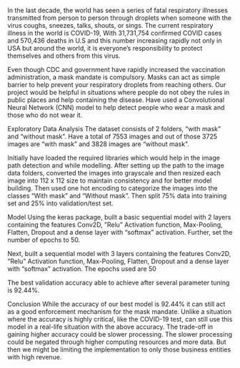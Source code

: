 In the last decade, the world has seen a series of fatal respiratory illnesses transmitted from person to person through droplets 
when someone with the virus coughs, sneezes, talks, shouts, or sings. The current respiratory illness in the world is COVID-19,
With 31,731,754 confirmed COVID cases and 570,436 deaths in U.S and this number increasing rapidly not only in USA but around the world, 
it is everyone’s responsibility to protect themselves and others from this virus. 

Even though CDC and government have rapidly increased the vaccination administration, a mask mandate is compulsory.
Masks can act as simple barrier to help prevent your respiratory droplets from reaching others.
Our project would be helpful in situations where people do not obey the rules in public places and help containing the disease. 
Have used a Convolutional Neural Network (CNN) model to help detect people who wear a mask and those who do not wear it.

Exploratory Data Analysis
The dataset consists of 2 folders, “with mask” and “without mask”. 
Have a total of 7553 images and out of those 3725 images are “with mask” and 3828 images are “without mask". 

Initially have loaded the required libraries which would help in the image path detection and while modelling. 
After setting up the path to the image data folders, converted the images into grayscale and then resized each image into 112 x 112 size to maintain consistency
and for better model building. Then used one hot encoding to categorize the images into the classes “With mask” and “Without mask”. 
Then split 75% data into training set and 25% into validation/test set.

Model
Using the keras package, built a basic sequential model with 2 layers containing the
features Conv2D, ”Relu” Activation function, Max-Pooling, Flatten, Dropout and a dense layer with “softmax” activation. Further, set the number of epochs to 50. 

Next, built a sequential model with 3 layers containing the features Conv2D, ”Relu” Activation function, Max-Pooling, Flatten, Dropout 
and a dense layer with “softmax” activation. The epochs used are 50

The best validation accuracy able to achieve after several parameter tuning is 92.44%.

Conclusion
While the accuracy of our best model is 92.44% it can still act as a good enforcement mechanism for the mask mandate. 
Unlike a situation where the accuracy is highly critical, like the COVID-19 test, can still use this model in a real-life situation with the above accuracy. 
The trade-off in gaining higher accuracy could be slower processing. The slower processing could be negated through higher computing resources and more data. 
But then we might be limiting the implementation to only those business entities with high revenue. 
